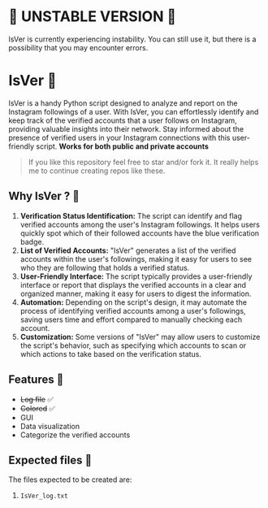 # 🛑 UNSTABLE VERSION 🛑
IsVer is currently experiencing instability. You can still use it, but there is a possibility that you may encounter errors.

# IsVer 🥷

IsVer is a handy Python script designed to analyze and report on the Instagram followings of a user. With IsVer, you can effortlessly identify and keep track of the verified accounts that a user follows on Instagram, providing valuable insights into their network. Stay informed about the presence of verified users in your Instagram connections with this user-friendly script. **Works for both public and private accounts**

> If you like this repository feel free to star and/or fork it. It really helps me to continue creating repos like these.

## Why IsVer ? 🤠

1. **Verification Status Identification:** The script can identify and flag verified accounts among the user's Instagram followings. It helps users quickly spot which of their followed accounts have the blue verification badge.
2. **List of Verified Accounts:** "IsVer" generates a list of the verified accounts within the user's followings, making it easy for users to see who they are following that holds a verified status.
3. **User-Friendly Interface:** The script typically provides a user-friendly interface or report that displays the verified accounts in a clear and organized manner, making it easy for users to digest the information.
4. **Automation:** Depending on the script's design, it may automate the process of identifying verified accounts among a user's followings, saving users time and effort compared to manually checking each account.
5. **Customization:** Some versions of "IsVer" may allow users to customize the script's behavior, such as specifying which accounts to scan or which actions to take based on the verification status.

## Features 🚀

- ~~Log file~~ ✅
- ~~Colored~~ ✅
- GUI
- Data visualization
- Categorize the verified accounts

## Expected files 📁
The files expected to be created are:
  1) `IsVer_log.txt`
